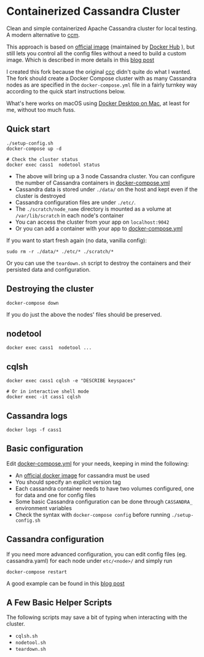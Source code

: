 # Containerized Cassandra Cluster

Clean and simple containerized Apache Cassandra cluster for local
testing. A modern alternative to
[ccm](https://github.com/digitalis-io/dcc).


This approach is based on [official
image](https://hub.docker.com/_/cassandra/) (maintained by [Docker
Hub](https://docs.docker.com/docker-hub/official_images/) ), but still
lets you control all the config files without a need to build a custom
image. Which is described in more details in this [blog
post](https://digitalis.io/blog/containerized-cassandra-cluster-for-local-testing/)

I created this fork because the original
[ccc](https://github.com/digitalis-io/ccc) didn't quite do what I
wanted.  The fork should create a Docker Compose cluster with as many
Cassandra nodes as are specified in the `docker-compose.yml` file in a
fairly turnkey way according to the quick start instructions below.

What's here works on macOS using [Docker Desktop on
Mac](https://docs.docker.com/desktop/install/mac-install/),
at least for me, without too much fuss.

## Quick start
```
./setup-config.sh
docker-compose up -d

# Check the cluster status
docker exec cass1  nodetool status
```
   - The above will bring up a 3 node Cassandra cluster. You can
     configure the number of Cassandra containers in
     [docker-compose.yml](docker-compose.yml)
   - Cassandra data is stored under `./data/` on the host and kept even if the cluster is destroyed
   - Cassandra configuration files are under `./etc/`.
   - The `./scratch/node_name` directory is mounted as a volume at
     `/var/lib/scratch` in each node's container
   - You can access the cluster from your app on `localhost:9042`
   - Or you can add a container with your app to [docker-compose.yml](docker-compose.yml)

If you want to start fresh again (no data, vanilla config):
```
sudo rm -r ./data/* ./etc/* ./scratch/*
```

Or you can use the `teardown.sh` script to destroy the containers and
their persisted data and configuration.

## Destroying the cluster
```
docker-compose down
```

If you do just the above the nodes' files should be preserved.

## nodetool
```
docker exec cass1  nodetool ...
```

## cqlsh
```
docker exec cass1 cqlsh -e "DESCRIBE keyspaces"

# Or in interactive shell mode
docker exec -it cass1 cqlsh
```

## Cassandra logs
```
docker logs -f cass1
```

## Basic configuration
Edit [docker-compose.yml](docker-compose.yml) for your needs, keeping in mind the following:

   - An [official docker image](https://hub.docker.com/_/cassandra/) for cassandra must be used
   - You should specify an explicit version tag
   - Each cassandra container needs to have two volumes configured, one for data and one for config files
   - Some basic Cassandra configuration can be done through `CASSANDRA_` environment  variables
   - Check the syntax with `docker-compose config` before running `./setup-config.sh`

## Cassandra configuration

If you need more advanced configuration, you can edit config files
(eg. cassandra.yaml) for each node under `etc/<node>/` and simply run


```
docker-compose restart
```

A good example can be found in this [blog
post](https://digitalis.io/blog/containerized-cassandra-cluster-for-local-testing/)

## A Few Basic Helper Scripts

The following scripts may save a bit of typing when interacting with
the cluster.
   - `cqlsh.sh`
   - `nodetool.sh`
   - `teardown.sh`
